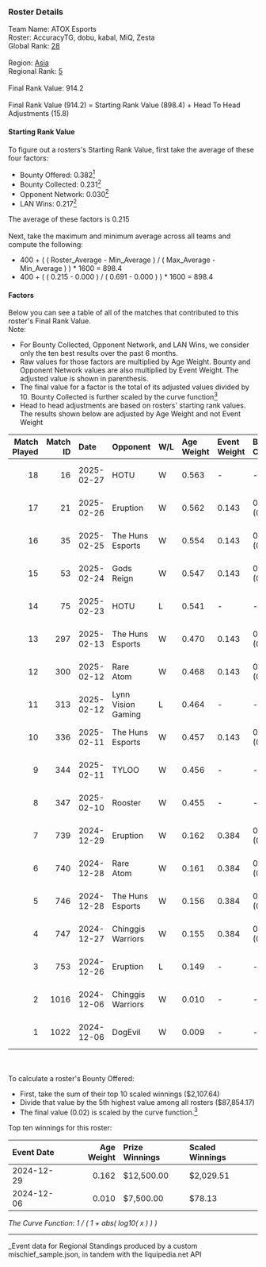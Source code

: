 ### Roster Details<br />
Team Name: ATOX Esports<br />
Roster: AccuracyTG, dobu, kabal, MiQ, Zesta<br />
Global Rank: [28](../../standings_global_2025_06_02.md)<br />
<br />
Region: [Asia]( ../../standings_asia_2025_06_02.md)<br />
Regional Rank: [5]( ../../standings_asia_2025_06_02.md)<br />
<br />
Final Rank Value:  914.2<br />
<br />
Final Rank Value (914.2) = Starting Rank Value (898.4) + Head To Head Adjustments (15.8)<br />

#### Starting Rank Value<br />
To figure out a rosters's Starting Rank Value, first take the average of these four factors:<br />
- Bounty Offered: 0.382[<sup>1</sup>](#table2)
- Bounty Collected: 0.231[<sup>2</sup>](#table1)
- Opponent Network: 0.030[<sup>2</sup>](#table1)
- LAN Wins: 0.217[<sup>2</sup>](#table1)

The average of these factors is 0.215<br />
<br />
Next, take the maximum and minimum average across all teams and compute the following:<br />
- 400 + ( ( Roster_Average - Min_Average ) / ( Max_Average - Min_Average ) ) * 1600 = 898.4
- 400 + ( ( 0.215 - 0.000 ) / ( 0.691 - 0.000 ) ) * 1600 = 898.4


#### Factors<br />
Below you can see a table of all of the matches that contributed to this roster's Final Rank Value.<br />
Note:<br />

- For Bounty Collected, Opponent Network, and LAN Wins, we consider only the ten best results over the past 6 months.
- Raw values for those factors are multiplied by Age Weight. Bounty and Opponent Network values are also multiplied by Event Weight. The adjusted value is shown in parenthesis.
- The final value for a factor is the total of its adjusted values divided by 10. Bounty Collected is further scaled by the curve function[<sup>3</sup>](#curveFunction)
- Head to head adjustments are based on rosters' starting rank values. The results shown below are adjusted by Age Weight and not Event Weight
<span id="table1"></span><br />


| Match Played | Match ID | Date       | Opponent           | W/L | Age Weight | Event Weight | Bounty Collected | Opponent Network | LAN Wins  | H2H Adj. | Roster                              |
| -: | -: | :- | :- | :- | :- | :- | :- | :- | :- | -: | :- |
|           18 |       16 | 2025-02-27 | HOTU               | W   | 0.563      | -            | -                | -                | 0 (0.000) |     1.99 | AccuracyTG, dobu, kabal, MiQ, Zesta |
|           17 |       21 | 2025-02-26 | Eruption           | W   | 0.562      | 0.143        | 0.011 (0.001)    | 0.441 (0.035)    | 0 (0.000) |     6.43 | AccuracyTG, dobu, kabal, MiQ, Zesta |
|           16 |       35 | 2025-02-25 | The Huns Esports   | W   | 0.554      | 0.143        | 0.003 (0.000)    | 0.426 (0.034)    | 0 (0.000) |     5.14 | AccuracyTG, dobu, kabal, MiQ, Zesta |
|           15 |       53 | 2025-02-24 | Gods Reign         | W   | 0.547      | 0.143        | 0.019 (0.002)    | 0.379 (0.030)    | 0 (0.000) |    12.22 | AccuracyTG, dobu, kabal, MiQ, Zesta |
|           14 |       75 | 2025-02-23 | HOTU               | L   | 0.541      | -            | -                | -                | -         |   -15.12 | AccuracyTG, dobu, kabal, MiQ, Zesta |
|           13 |      297 | 2025-02-13 | The Huns Esports   | W   | 0.470      | 0.143        | 0.003 (0.000)    | 0.426 (0.029)    | 0 (0.000) |     4.48 | AccuracyTG, dobu, kabal, MiQ, Zesta |
|           12 |      300 | 2025-02-12 | Rare Atom          | W   | 0.468      | 0.143        | 0.006 (0.000)    | 0.490 (0.033)    | 0 (0.000) |     4.13 | AccuracyTG, dobu, kabal, MiQ, Zesta |
|           11 |      313 | 2025-02-12 | Lynn Vision Gaming | L   | 0.464      | -            | -                | -                | -         |   -12.84 | AccuracyTG, dobu, kabal, MiQ, Zesta |
|           10 |      336 | 2025-02-11 | The Huns Esports   | W   | 0.457      | 0.143        | 0.003 (0.000)    | 0.426 (0.028)    | -         |     4.39 | AccuracyTG, dobu, kabal, MiQ, Zesta |
|            9 |      344 | 2025-02-11 | TYLOO              | W   | 0.456      | -            | -                | -                | -         |     0.88 | AccuracyTG, dobu, kabal, MiQ, Zesta |
|            8 |      347 | 2025-02-10 | Rooster            | W   | 0.455      | -            | -                | -                | -         |     0.89 | AccuracyTG, dobu, kabal, MiQ, Zesta |
|            7 |      739 | 2024-12-29 | Eruption           | W   | 0.162      | 0.384        | 0.011 (0.001)    | 0.441 (0.028)    | 1 (0.162) |     2.00 | AccuracyTG, dobu, kabal, MiQ, Zesta |
|            6 |      740 | 2024-12-28 | Rare Atom          | W   | 0.161      | 0.384        | 0.006 (0.000)    | 0.490 (0.030)    | 1 (0.161) |     1.37 | AccuracyTG, dobu, kabal, MiQ, Zesta |
|            5 |      746 | 2024-12-28 | The Huns Esports   | W   | 0.156      | 0.384        | 0.003 (0.000)    | 0.426 (0.026)    | 1 (0.156) |     1.50 | AccuracyTG, dobu, kabal, MiQ, Zesta |
|            4 |      747 | 2024-12-27 | Chinggis Warriors  | W   | 0.155      | 0.384        | 0.002 (0.000)    | 0.545 (0.032)    | 1 (0.155) |     1.10 | AccuracyTG, dobu, kabal, MiQ, Zesta |
|            3 |      753 | 2024-12-26 | Eruption           | L   | 0.149      | -            | -                | -                | -         |    -2.87 | AccuracyTG, dobu, kabal, MiQ, Zesta |
|            2 |     1016 | 2024-12-06 | Chinggis Warriors  | W   | 0.010      | -            | -                | -                | -         |     0.07 | AccuracyTG, dobu, kabal, MiQ, Zesta |
|            1 |     1022 | 2024-12-06 | DogEvil            | W   | 0.009      | -            | -                | -                | -         |     0.02 | AccuracyTG, dobu, kabal, MiQ, Zesta |

<br />
<span id="table2"></span><br />
To calculate a roster's Bounty Offered:<br />

- First, take the sum of their top 10 scaled winnings ($2,107.64)
- Divide that value by the 5th highest value among all rosters ($87,854.17)
- The final value (0.02) is scaled by the curve function.[<sup>3</sup>](#curveFunction)

Top ten winnings for this roster:<br />

| Event Date | Age Weight | Prize Winnings | Scaled Winnings |
| :- | -: | :- | :- |
| 2024-12-29 |      0.162 | $12,500.00     | $2,029.51       |
| 2024-12-06 |      0.010 | $7,500.00      | $78.13          |


<span id="curveFunction"></span>_The Curve Function: 1 / ( 1 + abs( log10( x ) ) )_<br />

---
_Event data for Regional Standings produced by a custom mischief_sample.json, in tandem with the liquipedia.net API<br />
